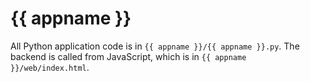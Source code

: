 # {{ appname }}

All Python application code is in `{{ appname }}/{{ appname }}.py`. The backend is called from JavaScript, which is in `{{ appname }}/web/index.html`.
